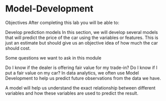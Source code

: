 # Model-Development

Objectives
After completing this lab you will be able to:

Develop prediction models
In this section, we will develop several models that will predict the price of the car using the variables or features. This is just an estimate but should give us an objective idea of how much the car should cost.

Some questions we want to ask in this module

Do I know if the dealer is offering fair value for my trade-in?
Do I know if I put a fair value on my car?
In data analytics, we often use Model Development to help us predict future observations from the data we have.

A model will help us understand the exact relationship between different variables and how these variables are used to predict the result.
